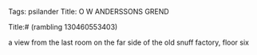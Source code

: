 Tags: psilander
Title: O W ANDERSSONS GREND
  
Title:# (rambling 130460553403)  
  
a view from the last room on the far side of the old snuff factory, floor six